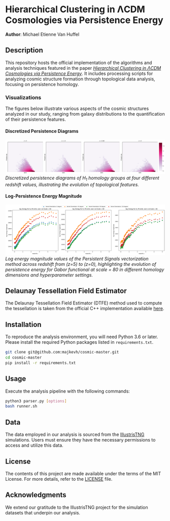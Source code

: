 
# Hierarchical Clustering in ΛCDM Cosmologies via Persistence Energy
**Author**: Michael Etienne Van Huffel

## Description
This repository hosts the official implementation of the algorithms and analysis techniques featured in the paper [*Hierarchical Clustering in ΛCDM Cosmologies via Persistence Energy*](ADDLINK). It includes processing scripts for analyzing cosmic structure formation through topological data analysis, focusing on persistence homology.

### Visualizations
The figures below illustrate various aspects of the cosmic structures analyzed in our study, ranging from galaxy distributions to the quantification of their persistence features.

#### Discretized Persistence Diagrams
![Discretized Persistence Diagrams](images/H1DPD.png)
*Discretized persistence diagrams of $H_1$ homology groups at four different redshift values, illustrating the evolution of topological features.*

#### Log-Persistence Energy Magnitude
![Log-Persistence Energy Magnitude](images/gabor.png)
*Log energy magnitude values of the Persistent Signals vectorization method across redshift from \(z=5\) to \(z=0\), highlighting the evolution of persistence energy for Gabor functional at scale = 80 in different homology dimensions and hyperparameter settings.*

## Delaunay Tessellation Field Estimator
The Delaunay Tessellation Field Estimator (DTFE) method used to compute the tessellation is taken from the official C++ implementation available [here](https://github.com/MariusCautun/DTFE).


## Installation
To reproduce the analysis environment, you will need Python 3.6 or later. Please install the required Python packages listed in `requirements.txt`.

```bash
git clone git@github.com:majkevh/cosmic-master.git
cd cosmic-master
pip install -r requirements.txt
```

## Usage
Execute the analysis pipeline with the following commands:

```bash
python3 parser.py [options]
bash runner.sh
```

## Data
The data employed in our analysis is sourced from the [IllustrisTNG](https://www.tng-project.org/data/) simulations. Users must ensure they have the necessary permissions to access and utilize this data.

## License
The contents of this project are made available under the terms of the MIT License. For more details, refer to the [LICENSE](LICENSE) file.

## Acknowledgments
We extend our gratitude to the IllustrisTNG project for the simulation datasets that underpin our analysis.
